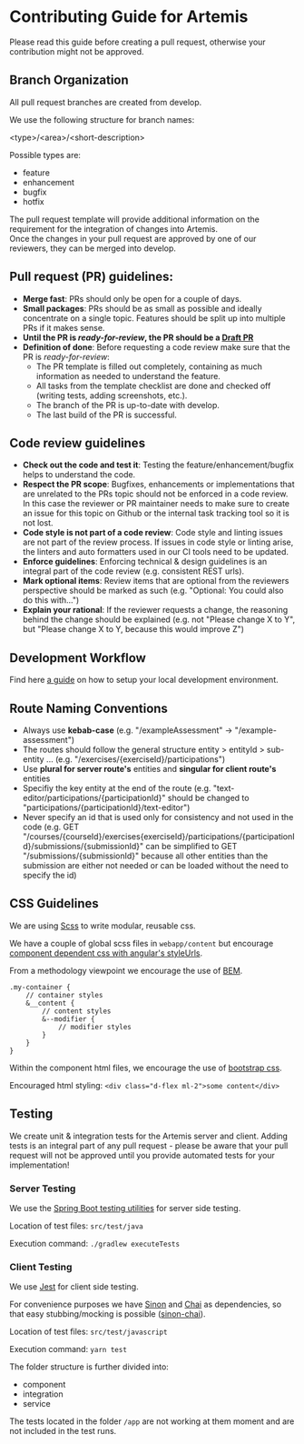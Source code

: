 # Contributing Guide for Artemis

Please read this guide before creating a pull request, otherwise your contribution might not be approved.

## Branch Organization

All pull request branches are created from develop.

We use the following structure for branch names:

\<type\>/\<area\>/\<short-description\>

Possible types are:

- feature
- enhancement
- bugfix
- hotfix

The pull request template will provide additional information on the requirement for the integration of changes into Artemis.  
Once the changes in your pull request are approved by one of our reviewers, they can be merged into develop.

## Pull request (PR) guidelines:

- **Merge fast**: PRs should only be open for a couple of days.
- **Small packages**: PRs should be as small as possible and ideally concentrate on a single topic. Features should be split up into multiple PRs if it makes sense.
- **Until the PR is _ready-for-review_, the PR should be a [Draft PR](https://help.github.com/en/github/collaborating-with-issues-and-pull-requests/about-pull-requests#draft-pull-requests)**
- **Definition of done**: Before requesting a code review make sure that the PR is _ready-for-review_:
   - The PR template is filled out completely, containing as much information as needed to understand the feature.
   - All tasks from the template checklist are done and checked off (writing tests, adding screenshots, etc.).
   - The branch of the PR is up-to-date with develop.
   - The last build of the PR is successful.

## Code review guidelines

- **Check out the code and test it**: Testing the feature/enhancement/bugfix helps to understand the code.
- **Respect the PR scope**: Bugfixes, enhancements or implementations that are unrelated to the PRs topic should not be enforced in a code review. 
In this case the reviewer or PR maintainer needs to make sure to create an issue for this topic on Github or the internal task tracking tool so it is not lost.
- **Code style is not part of a code review**: Code style and linting issues are not part of the review process. If issues in code style or linting arise, the linters and auto formatters used in our CI tools need to be updated.
- **Enforce guidelines**: Enforcing technical & design guidelines is an integral part of the code review (e.g. consistent REST urls).
- **Mark optional items**: Review items that are optional from the reviewers perspective should be marked as such (e.g. "Optional: You could also do this with...")
- **Explain your rational**: If the reviewer requests a change, the reasoning behind the change should be explained (e.g. not "Please change X to Y", but "Please change X to Y, because this would improve Z")

## Development Workflow

Find here [a guide](docs/dev/setup.rst) on how to setup your local development environment.

## Route Naming Conventions

- Always use **kebab-case** (e.g. "/exampleAssessment" → "/example-assessment")
- The routes should follow the general structure entity > entityId > sub-entity ... (e.g. "/exercises/{exerciseId}/participations")
- Use **plural for server route's** entities and **singular for client route's** entities
- Specifiy the key entity at the end of the route (e.g. "text-editor/participations/{participationId}" should be changed to "participations/{participationId}/text-editor")
- Never specify an id that is used only for consistency and not used in the code (e.g. GET "/courses/{courseId}/exercises{exerciseId}/participations/{participationId}/submissions/{submissionId}" can be simplified to GET "/submissions/{submissionId}" because all other entities than the submission are either not needed or can be loaded without the need to specify the id)

## CSS Guidelines

We are using [Scss](https://sass-lang.com) to write modular, reusable css.

We have a couple of global scss files in `webapp/content` but encourage [component dependent css with angular's styleUrls](https://angular.io/guide/component-styles).

From a methodology viewpoint we encourage the use of [BEM](http://getbem.com/introduction/).
```
.my-container {
    // container styles
    &__content {
        // content styles
        &--modifier {
            // modifier styles
        }
    }
}
```

Within the component html files, we encourage the use of [bootstrap css](https://getbootstrap.com/).

Encouraged html styling:
`<div class="d-flex ml-2">some content</div>`


## Testing

We create unit & integration tests for the Artemis server and client.
Adding tests is an integral part of any pull request - please be aware that your pull request will not be approved until you provide automated tests for your implementation!

### Server Testing

We use the [Spring Boot testing utilities](https://docs.spring.io/spring-boot/docs/current/reference/html/boot-features-testing.html) for server side testing.

Location of test files: `src/test/java`

Execution command:      `./gradlew executeTests`

### Client Testing

We use [Jest](https://jestjs.io/) for client side testing.

For convenience purposes we have [Sinon](https://sinonjs.org/) and [Chai](https://www.chaijs.com/) as dependencies, so that easy stubbing/mocking is possible ([sinon-chai](https://github.com/domenic/sinon-chai)).

Location of test files: `src/test/javascript`

Execution command:      `yarn test`

The folder structure is further divided into:

- component
- integration
- service

The tests located in the folder `/app` are not working at them moment and are not included in the test runs.
